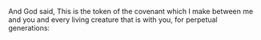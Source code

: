 And God said, This is the token of the covenant which I make between me and you and every living creature that is with you, for perpetual generations:
